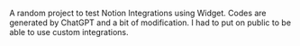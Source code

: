 A random project to test Notion Integrations using Widget. Codes are generated by ChatGPT and a bit of modification. I had to put on public to be able to use custom integrations.

